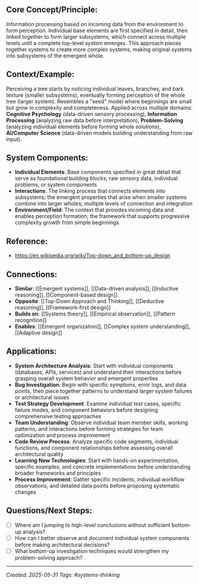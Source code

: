 ## Core Concept/Principle:
Information processing based on incoming data from the environment to form perception. Individual base elements are first specified in detail, then linked together to form larger subsystems, which connect across multiple levels until a complete top-level system emerges. This approach pieces together systems to create more complex systems, making original systems into subsystems of the emergent whole.

## Context/Example:
Perceiving a tree starts by noticing individual leaves, branches, and bark texture (smaller subsystems), eventually forming perception of the whole tree (larger system). Resembles a "seed" model where beginnings are small but grow in complexity and completeness. Applied across multiple domains: **Cognitive Psychology** (data-driven sensory processing), **Information Processing** (analyzing raw data before interpretation), **Problem-Solving** (analyzing individual elements before forming whole solutions), **AI/Computer Science** (data-driven models building understanding from raw input).

## System Components:
- **Individual Elements**: Base components specified in great detail that serve as foundational building blocks; raw sensory data, individual problems, or system components
- **Interactions**: The linking process that connects elements into subsystems; the emergent properties that arise when smaller systems combine into larger wholes; multiple levels of connection and integration
- **Environment/Field**: The context that provides incoming data and enables perception formation; the framework that supports progressive complexity growth from simple beginnings

## Reference:
- https://en.wikipedia.org/wiki/Top-down_and_bottom-up_design

## Connections:
- **Similar**: [[Emergent systems]], [[Data-driven analysis]], [[Inductive reasoning]], [[Component-based design]]
- **Opposite**: [[Top-Down Approach and Thinking]], [[Deductive reasoning]], [[Framework-first design]]
- **Builds on**: [[Systems theory]], [[Empirical observation]], [[Pattern recognition]]
- **Enables**: [[Emergent organization]], [[Complex system understanding]], [[Adaptive design]]

## Applications:

- **System Architecture Analysis**: Start with individual components (databases, APIs, services) and understand their interactions before grasping overall system behavior and emergent properties
- **Bug Investigation**: Begin with specific symptoms, error logs, and data points, then piece together patterns to understand larger system failures or architectural issues
- **Test Strategy Development**: Examine individual test cases, specific failure modes, and component behaviors before designing comprehensive testing approaches
- **Team Understanding**: Observe individual team member skills, working patterns, and interactions before forming strategies for team optimization and process improvement
- **Code Review Process**: Analyze specific code segments, individual functions, and component relationships before assessing overall architectural quality
- **Learning New Technologies**: Start with hands-on experimentation, specific examples, and concrete implementations before understanding broader frameworks and principles
- **Process Improvement**: Gather specific incidents, individual workflow observations, and detailed data points before proposing systematic changes

## Questions/Next Steps:

- [ ] Where am I jumping to high-level conclusions without sufficient bottom-up analysis?
- [ ] How can I better observe and document individual system components before making architectural decisions?
- [ ] What bottom-up investigation techniques would strengthen my problem-solving approach?

---

_Created: 2025-05-31_ _Tags: #systems-thinking_